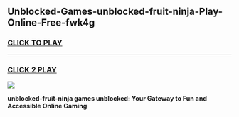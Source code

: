 
## Unblocked-Games-unblocked-fruit-ninja-Play-Online-Free-fwk4g
<h3>
<a href="https://premium76.site?title=unblocked-fruit-ninja&ref=26A">CLICK TO PLAY</a></h3>
<hr>

<h3>
<a href="https://premium76.site?title=unblocked-fruit-ninja&ref=26A">CLICK 2 PLAY</a>
  
</h3>

<a href="https://premium76.site?title=unblocked-fruit-ninja&ref=26A"><img src="https://clearcache.store/games.png"></a>


**unblocked-fruit-ninja games unblocked: Your Gateway to Fun and Accessible Online Gaming**
